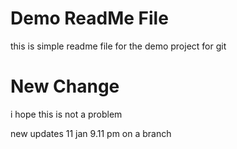 # Demo ReadMe File

this is simple readme file for the demo project for git

# New Change

i hope this is not a problem

new updates 11 jan 9.11 pm on a branch